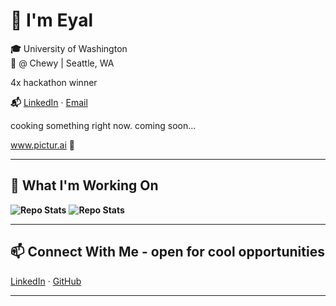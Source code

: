 # 👋 I'm Eyal

**🎓** University of Washington  
**💼** @ Chewy | Seattle, WA

4x hackathon winner

**📬** [LinkedIn](https://www.linkedin.com/in/eyal-shechtman/) · [Email](eyal.shechtman@gmail.com)

cooking something right now. coming soon...

www.pictur.ai 👀

---

## 🔭 What I'm Working On

**![Repo Stats](https://github-readme-stats.vercel.app/api/pin/?username=parsakhaz&repo=open-ai-stylist)**
**![Repo Stats](https://github-readme-stats.vercel.app/api/pin/?username=parsakhaz&repo=open-ai-dress2impress)**

---

## 📫 Connect With Me - open for cool opportunities 

[LinkedIn](https://www.linkedin.com/in/eyal-shechtman/) · [GitHub](https://github.com/EyalShechtman)

---
